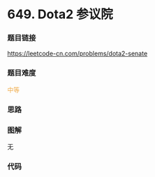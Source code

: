 # 649. Dota2 参议院

### 题目链接

https://leetcode-cn.com/problems/dota2-senate

### 题目难度

<font color=#F0AD4E>中等</font>

### 思路



### 图解

无

### 代码

```python
```